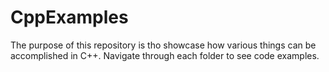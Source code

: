 # CppExamples

The purpose of this repository is tho showcase how various things can be accomplished in C++.  Navigate through each folder to see code examples.
